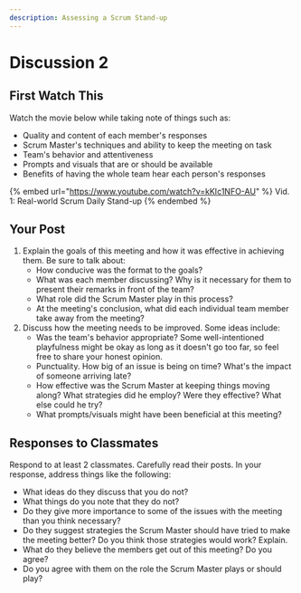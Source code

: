 ```yaml
---
description: Assessing a Scrum Stand-up
---
```


# Discussion 2

## First Watch This

Watch the movie below while taking note of things such as:

* Quality and content of each member's responses
* Scrum Master's techniques and ability to keep the meeting on task
* Team's behavior and attentiveness
* Prompts and visuals that are or should be available
* Benefits of having the whole team hear each person's responses

{% embed url="https://www.youtube.com/watch?v=kKIc1NFO-AU" %}
Vid. 1: Real-world Scrum Daily Stand-up
{% endembed %}

## Your Post

1. Explain the goals of this meeting and how it was effective in achieving them. Be sure to talk about:
   * How conducive was the format to the goals?
   * What was each member discussing? Why is it necessary for them to present their remarks in front of the team?
   * What role did the Scrum Master play in this process?
   * At the meeting's conclusion, what did each individual team member take away from the meeting?
2. Discuss how the meeting needs to be improved. Some ideas include:
   * Was the team's behavior appropriate? Some well-intentioned playfulness might be okay as long as it doesn't go too far, so feel free to share your honest opinion.
   * Punctuality. How big of an issue is being on time? What's the impact of someone arriving late?
   * How effective was the Scrum Master at keeping things moving along? What strategies did he employ? Were they effective? What else could he try?
   * What prompts/visuals might have been beneficial at this meeting?

## Responses to Classmates

Respond to at least 2 classmates. Carefully read their posts. In your response, address things like the following:

* What ideas do they discuss that you do not?
* What things do you note that they do not?
* Do they give more importance to some of the issues with the meeting than you think necessary?
* Do they suggest strategies the Scrum Master should have tried to make the meeting better? Do you think those strategies would work? Explain.
* What do they believe the members get out of this meeting? Do you agree?
* Do you agree with them on the role the Scrum Master plays or should play?
